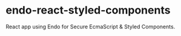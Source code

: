 # endo-react-styled-components
React app using Endo for Secure EcmaScript &amp; Styled Components. 
